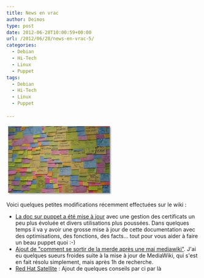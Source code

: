 ```yaml
---
title: News en vrac
author: Deimos
type: post
date: 2012-06-28T10:00:59+00:00
url: /2012/06/28/news-en-vrac-5/
categories:
  - Debian
  - Hi-Tech
  - Linux
  - Puppet
tags:
  - Debian
  - Hi-Tech
  - Linux
  - Puppet

---
```

![postit](/images/postit.jpeg)

Voici quelques petites modifications récemment effectuées sur le wiki :

  * [La doc sur puppet a été mise à jour](http://wiki.deimos.fr/Puppet_:_Solution_de_gestion_de_fichier_de_configuration) avec une gestion des certificats un peu plus évoluée et divers utilisations plus poussées. Dans quelques temps il va y avoir une grosse mise à jour de cette documentation avec des optimisations, des fonctions, des facts... tout pour vous aider à faire un beau puppet quoi :-)
  * [Ajout de "comment se sortir de la merde après une maj mediawiki"](http://wiki.deimos.fr/MediaWiki:Installation_et_configuration). J'ai eu quelques sueurs froides suite à la mise à jour de MediaWiki, qui s'est en fait résolu simplement, mais après 1h de recherche.
  * [Red Hat Satellite](http://wiki.deimos.fr/Satellite_:_D%C3%A9ploiement_d%27OS_Red_Hat_via_Red_Hat_Satellite) : Ajout de quelques conseils par ci par là

&nbsp;